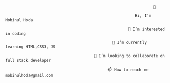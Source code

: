                                                                      👋
                                                                          
                                                             Hi, I'm Mobinul Hoda

                                                          👀 I’m interested in coding
                                                              
                                                   🌱 I’m currently learning HTML,CSS3, JS
                                                        
                                           💞️ I’m looking to collaborate on full stack developer
                                                       
                                                 📫 How to reach me mobinulhoda@gmail.com

<!---
Mirhoda/Mirhoda is a ✨ special ✨ repository because its `README.md` (this file) appears on your GitHub profile.
You can click the Preview link to take a look at your changes.
--->
